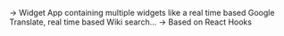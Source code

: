 -> Widget App containing multiple widgets like a real time based Google Translate, real time based Wiki search...
-> Based on React Hooks

